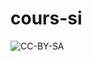 cours-si
========

![CC-BY-SA]( https://i.creativecommons.org/l/by-sa/4.0/88x31.png "Logo creative common")
